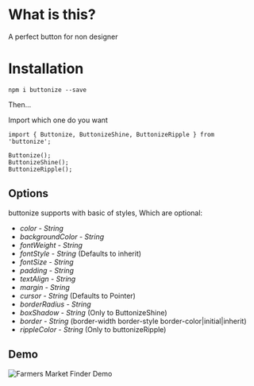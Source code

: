 # What is this?

A perfect button for non designer

# Installation

`npm i buttonize --save`

Then...

Import which one do you want
```
import { Buttonize, ButtonizeShine, ButtonizeRipple } from 'buttonize';

Buttonize();
ButtonizeShine();
ButtonizeRipple();
```

## Options

buttonize supports with basic of styles, Which are optional:

*   *color* - _String_
*   *backgroundColor* - _String_
*   *fontWeight* - _String_
*   *fontStyle* - _String_ (Defaults to inherit)
*   *fontSize* - _String_
*   *padding* - _String_
*   *textAlign* - _String_
*   *margin* - _String_
*   *cursor* - _String_ (Defaults to Pointer)
*   *borderRadius* - _String_
*   *boxShadow* - _String_ (Only to ButtonizeShine)
*   *border* - _String_ (border-width border-style border-color|initial|inherit)
*   *rippleColor* - _String_ (Only to buttonizeRipple)

## Demo

![Farmers Market Finder Demo](https://sethu-1471.github.io/buttonize/Example/trail.gif)